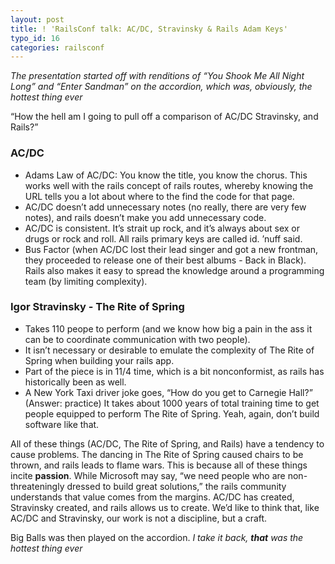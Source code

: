 ```yaml
---
layout: post
title: ! 'RailsConf talk: AC/DC, Stravinsky & Rails Adam Keys'
typo_id: 16
categories: railsconf
---
```

*The presentation started off with renditions of “You Shook Me All Night Long” and “Enter Sandman” on the accordion, which was, obviously, the hottest thing ever*

“How the hell am I going to pull off a comparison of AC/DC Stravinsky, and Rails?”

### AC/DC

-   Adams Law of AC/DC: You know the title, you know the chorus. This works well with the rails concept of rails routes, whereby knowing the URL tells you a lot about where to the find the code for that page.
-   AC/DC doesn’t add unnecessary notes (no really, there are very few notes), and rails doesn’t make you add unnecessary code.
-   AC/DC is consistent. It’s strait up rock, and it’s always about sex or drugs or rock and roll. All rails primary keys are called id. ’nuff said.
-   Bus Factor (when AC/DC lost their lead singer and got a new frontman, they proceeded to release one of their best albums - Back in Black). Rails also makes it easy to spread the knowledge around a programming team (by limiting complexity).

### Igor Stravinsky - The Rite of Spring

-   Takes 110 peope to perform (and we know how big a pain in the ass it can be to coordinate communication with two people).
-   It isn’t necessary or desirable to emulate the complexity of The Rite of Spring when building your rails app.
-   Part of the piece is in 11/4 time, which is a bit nonconformist, as rails has historically been as well.
-   A New York Taxi driver joke goes, “How do you get to Carnegie Hall?” (Answer: practice) It takes about 1000 years of total training time to get people equipped to perform The Rite of Spring. Yeah, again, don’t build software like that.

All of these things (AC/DC, The Rite of Spring, and Rails) have a tendency to cause problems. The dancing in The Rite of Spring caused chairs to be thrown, and rails leads to flame wars. This is because all of these things incite **passion**. While Microsoft may say, “we need people who are non-threateningly dressed to build great solutions,” the rails community understands that value comes from the margins. AC/DC has created, Stravinsky created, and rails allows us to create. We’d like to think that, like AC/DC and Stravinsky, our work is not a discipline, but a craft.

Big Balls was then played on the accordion. *I take it back, **that** was the hottest thing ever*

